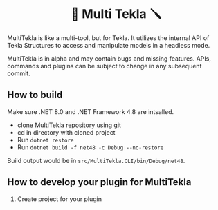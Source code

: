 <h1 align="center"> 🔧 Multi Tekla 🪛</h1>

MultiTekla is like a multi-tool, but for Tekla. It utilizes the internal API of Tekla Structures to access and manipulate models in a headless mode.

MultiTekla is in alpha and may contain bugs and missing features. APIs, commands and plugins can be subject to change in any subsequent commit.

## How to build

Make sure .NET 8.0 and .NET Framework 4.8 are intsalled.

- clone MultiTekla repository using git
- cd in directory with cloned project
- Run `dotnet restore`
- Run `dotnet build -f net48 -c Debug --no-restore`

Build output would be in `src/MultiTekla.CLI/bin/Debug/net48`.

## How to develop your plugin for MultiTekla

1. Create project for your plugin
